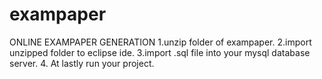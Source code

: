 # exampaper
ONLINE EXAMPAPER GENERATION
1.unzip folder of exampaper.
2.import unzipped folder to eclipse ide.
3.import .sql file into your mysql database server.
4. At lastly run your project.
